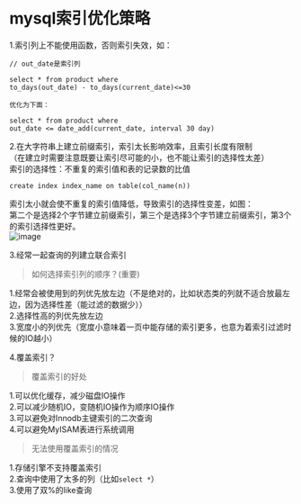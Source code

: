 # mysql索引优化策略
1.索引列上不能使用函数，否则索引失效，如：  
```
// out_date是索引列

select * from product where 
to_days(out_date) - to_days(current_date)<=30

优化为下面：

select * from product where 
out_date <= date_add(current_date, interval 30 day)
```


2.在大字符串上建立前缀索引，索引太长影响效率，且索引长度有限制  
（在建立时需要注意既要让索引尽可能的小，也不能让索引的选择性太差）  
索引的选择性：不重复的索引值和表的记录数的比值
```
create index index_name on table(col_name(n))
```
索引太小就会使不重复的索引值降低，导致索引的选择性变差，如图：  
第二个是选择2个字节建立前缀索引，第三个是选择3个字节建立前缀索引，第3个的索引选择性更好。  
![image](https://leofaye-ghb.obs.cn-east-3.myhuaweicloud.com/note/mysql/mysql_prefix_index.png)

3.经常一起查询的列建立联合索引  
> 如何选择索引列的顺序？(重要)

1.经常会被使用到的列优先放左边（不是绝对的，比如状态类的列就不适合放最左边，因为选择性差（能过滤的数据少））  
2.选择性高的列优先放左边  
3.宽度小的列优先（宽度小意味着一页中能存储的索引更多，也意为着索引过滤时候的IO越小）

4.覆盖索引？
> 覆盖索引的好处

1.可以优化缓存，减少磁盘IO操作  
2.可以减少随机IO，变随机IO操作为顺序IO操作  
3.可以避免对Innodb主键索引的二次查询  
4.可以避免MyISAM表进行系统调用

> 无法使用覆盖索引的情况  

1.存储引擎不支持覆盖索引  
2.查询中使用了太多的列（比如`select *`）  
3.使用了双%的like查询